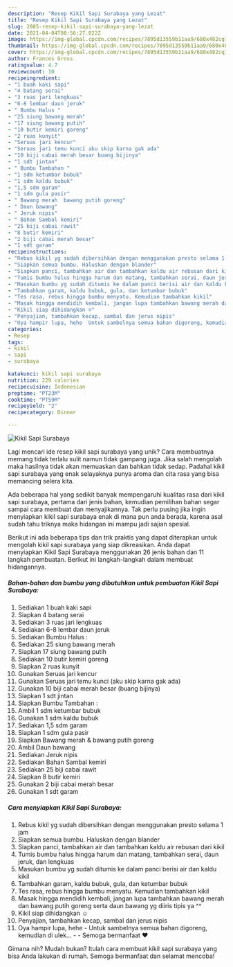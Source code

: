 ```yaml
---
description: "Resep Kikil Sapi Surabaya yang Lezat"
title: "Resep Kikil Sapi Surabaya yang Lezat"
slug: 2885-resep-kikil-sapi-surabaya-yang-lezat
date: 2021-04-04T08:56:27.022Z
image: https://img-global.cpcdn.com/recipes/7895d13559b11aa9/680x482cq70/kikil-sapi-surabaya-foto-resep-utama.jpg
thumbnail: https://img-global.cpcdn.com/recipes/7895d13559b11aa9/680x482cq70/kikil-sapi-surabaya-foto-resep-utama.jpg
cover: https://img-global.cpcdn.com/recipes/7895d13559b11aa9/680x482cq70/kikil-sapi-surabaya-foto-resep-utama.jpg
author: Frances Gross
ratingvalue: 4.7
reviewcount: 10
recipeingredient:
- "1 buah kaki sapi"
- "4 batang serai"
- "3 ruas jari lengkuas"
- "6-8 lembar daun jeruk"
- " Bumbu Halus "
- "25 siung bawang merah"
- "17 siung bawang putih"
- "10 butir kemiri goreng"
- "2 ruas kunyit"
- "Seruas jari kencur"
- "Seruas jari temu kunci aku skip karna gak ada"
- "10 biji cabai merah besar buang bijinya"
- "1 sdt jintan"
- " Bumbu Tambahan "
- "1 sdm ketumbar bubuk"
- "1 sdm kaldu bubuk"
- "1,5 sdm garam"
- "1 sdm gula pasir"
- " Bawang merah  bawang putih goreng"
- " Daun bawang"
- " Jeruk nipis"
- " Bahan Sambal kemiri"
- "25 biji cabai rawit"
- "8 butir kemiri"
- "2 biji cabai merah besar"
- "1 sdt garam"
recipeinstructions:
- "Rebus kikil yg sudah dibersihkan dengan menggunakan presto selama 1 jam"
- "Siapkan semua bumbu. Haluskan dengan blander"
- "Siapkan panci, tambahkan air dan tambahkan kaldu air rebusan dari kikil"
- "Tumis bumbu halus hingga harum dan matang, tambahkan serai, daun jeruk, dan lengkuas"
- "Masukan bumbu yg sudah ditumis ke dalam panci berisi air dan kaldu kikil"
- "Tambahkan garam, kaldu bubuk, gula, dan ketumbar bubuk"
- "Tes rasa, rebus hingga bumbu menyatu. Kemudian tambahkan kikil"
- "Masak hingga mendidih kembali, jangan lupa tambahkan bawang merah dan bawang putih goreng serta daun bawang yg diiris tipis ya ^^"
- "Kikil siap dihidangkan ☺️"
- "Penyajian, tambahkan kecap, sambal dan jerus nipis"
- "Oya hampir lupa, hehe  Untuk sambelnya semua bahan digoreng, kemudian di ulek...  Semoga bermanfaat ❤️"
categories:
- Resep
tags:
- kikil
- sapi
- surabaya

katakunci: kikil sapi surabaya 
nutrition: 229 calories
recipecuisine: Indonesian
preptime: "PT23M"
cooktime: "PT59M"
recipeyield: "2"
recipecategory: Dinner

---
```



![Kikil Sapi Surabaya](https://img-global.cpcdn.com/recipes/7895d13559b11aa9/680x482cq70/kikil-sapi-surabaya-foto-resep-utama.jpg)

Lagi mencari ide resep kikil sapi surabaya yang unik? Cara membuatnya memang tidak terlalu sulit namun tidak gampang juga. Jika salah mengolah maka hasilnya tidak akan memuaskan dan bahkan tidak sedap. Padahal kikil sapi surabaya yang enak selayaknya punya aroma dan cita rasa yang bisa memancing selera kita.



Ada beberapa hal yang sedikit banyak mempengaruhi kualitas rasa dari kikil sapi surabaya, pertama dari jenis bahan, kemudian pemilihan bahan segar sampai cara membuat dan menyajikannya. Tak perlu pusing jika ingin menyiapkan kikil sapi surabaya enak di mana pun anda berada, karena asal sudah tahu triknya maka hidangan ini mampu jadi sajian spesial.


Berikut ini ada beberapa tips dan trik praktis yang dapat diterapkan untuk mengolah kikil sapi surabaya yang siap dikreasikan. Anda dapat menyiapkan Kikil Sapi Surabaya menggunakan 26 jenis bahan dan 11 langkah pembuatan. Berikut ini langkah-langkah dalam membuat hidangannya.

<!--inarticleads1-->

##### Bahan-bahan dan bumbu yang dibutuhkan untuk pembuatan Kikil Sapi Surabaya:

1. Sediakan 1 buah kaki sapi
1. Siapkan 4 batang serai
1. Sediakan 3 ruas jari lengkuas
1. Sediakan 6-8 lembar daun jeruk
1. Sediakan  Bumbu Halus :
1. Sediakan 25 siung bawang merah
1. Siapkan 17 siung bawang putih
1. Sediakan 10 butir kemiri goreng
1. Siapkan 2 ruas kunyit
1. Gunakan Seruas jari kencur
1. Gunakan Seruas jari temu kunci (aku skip karna gak ada)
1. Gunakan 10 biji cabai merah besar (buang bijinya)
1. Siapkan 1 sdt jintan
1. Siapkan  Bumbu Tambahan :
1. Ambil 1 sdm ketumbar bubuk
1. Gunakan 1 sdm kaldu bubuk
1. Sediakan 1,5 sdm garam
1. Siapkan 1 sdm gula pasir
1. Siapkan  Bawang merah &amp; bawang putih goreng
1. Ambil  Daun bawang
1. Sediakan  Jeruk nipis
1. Sediakan  Bahan Sambal kemiri
1. Sediakan 25 biji cabai rawit
1. Siapkan 8 butir kemiri
1. Gunakan 2 biji cabai merah besar
1. Gunakan 1 sdt garam




<!--inarticleads2-->

##### Cara menyiapkan Kikil Sapi Surabaya:

1. Rebus kikil yg sudah dibersihkan dengan menggunakan presto selama 1 jam
1. Siapkan semua bumbu. Haluskan dengan blander
1. Siapkan panci, tambahkan air dan tambahkan kaldu air rebusan dari kikil
1. Tumis bumbu halus hingga harum dan matang, tambahkan serai, daun jeruk, dan lengkuas
1. Masukan bumbu yg sudah ditumis ke dalam panci berisi air dan kaldu kikil
1. Tambahkan garam, kaldu bubuk, gula, dan ketumbar bubuk
1. Tes rasa, rebus hingga bumbu menyatu. Kemudian tambahkan kikil
1. Masak hingga mendidih kembali, jangan lupa tambahkan bawang merah dan bawang putih goreng serta daun bawang yg diiris tipis ya ^^
1. Kikil siap dihidangkan ☺️
1. Penyajian, tambahkan kecap, sambal dan jerus nipis
1. Oya hampir lupa, hehe  - Untuk sambelnya semua bahan digoreng, kemudian di ulek... -  - Semoga bermanfaat ❤️




Gimana nih? Mudah bukan? Itulah cara membuat kikil sapi surabaya yang bisa Anda lakukan di rumah. Semoga bermanfaat dan selamat mencoba!

